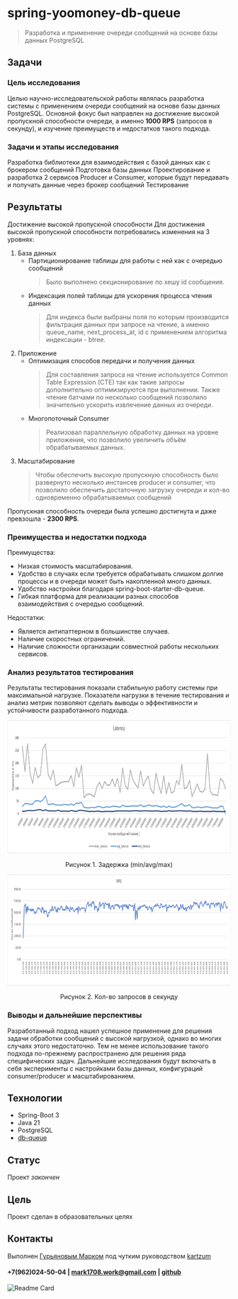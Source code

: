 # spring-yoomoney-db-queue
> Разработка и применение очереди сообщений на основе базы данных PostgreSQL

## Задачи
### Цель исследования
Целью научно-исследовательской работы являлась разработка системы с применением очереди сообщений на основе базы данных PostgreSQL. 
Основной фокус был направлен на достижение высокой пропускной способности очереди, а именно **1000 RPS** (запросов в секунду), 
и изучение преимуществ и недостатков такого подхода.

### Задачи и этапы исследования
Разработка библиотеки для взаимодействия с базой данных как с брокером сообщений
Подготовка базы данных
Проектирование и разработка 2 сервисов Producer и Consumer, 
которые будут передавать и получать данные через брокер сообщений
Тестирование

## Результаты
Достижение высокой пропускной способности
Для достижения высокой пропускной способности потребовались изменения на 3 уровнях:
1. База данных
    * Партиционирование таблицы для работы с ней как с очередью сообщений
        > Было выполнено секционирование по хешу id сообщения.
    * Индексация полей таблицы для ускорения процесса чтения данных
        > Для индекса были выбраны поля по которым производится фильтрация данных при запросе на чтение, а именно queue_name, next_process_at, id с применением алгоритма индексации - btree.
2. Приложение
   * Оптимизация способов передачи и получения данных
        > Для составления запроса на чтение используется Common Table Expression (CTE) так как такие запросы дополнительно оптимизируются при выполнении. Также чтение батчами по несколько сообщений позволило значительно ускорить извлечение данных из очереди.
   * Многопоточный Consumer
        > Реализовал параллельную обработку данных на уровне приложения, что позволило увеличить объём обрабатываемых данных.
3. Масштабирование
   >    Чтобы обеспечить высокую пропускную способность было развернуто несколько инстансев producer и consumer, что позволило обеспечить достаточную загрузку очереди и кол-во одновременно обрабатываемых сообщений

Пропускная способность очереди была успешно достигнута и даже превзошла - **2300 RPS**.
### Преимущества и недостатки подхода
Преимущества:
* Низкая стоимость масштабирования.
* Удобство в случаях если требуется обрабатывать слишком долгие процессы и в очереди может быть накопленной много данных.
* Удобство настройки благодаря spring-boot-starter-db-queue.
* Гибкая платформа для реализации разных способов взаимодействия с очередью сообщений.

Недостатки:
* Является антипаттерном в большинстве случаев.
* Наличие скоростных ограничений.
* Наличие сложности организации совместной работы нескольких сервисов.
### Анализ результатов тестирования
Результаты тестирования показали стабильную работу системы при максимальной нагрузке.
Показатели нагрузки в течение тестирования  и анализ метрик позволяют сделать выводы о эффективности и устойчивости разработанного подхода.

<p align="center">
  <img width="auto" height="300" src="assets/latency.png">
</p>
<p align="center">Рисунок 1. Задержка (min/avg/max)</p>

<p align="center">
  <img width="auto" height="250" src="assets/RPS.png">
</p>
<p align="center">Рисунок 2. Кол-во запросов в секунду</p>

### Выводы и дальнейшие перспективы
Разработанный подход нашел успешное применение для решения задачи обработки сообщений с высокой нагрузкой, однако во многих случаях этого недостаточно. Тем не менее использование такого подхода по-прежнему распространено для решения ряда специфических задач.
Дальнейшие исследования будут включать в себя эксперименты с настройками базы данных, конфигураций consumer/producer и масштабированием.

## Технологии
* Spring-Boot 3
* Java 21
* PostgreSQL
* [db-queue](https://github.com/db-queue/db-queue)

## Статус
Проект _закончен_

## Цель
Проект сделан в образовательных целях

## Контакты
Выполнен [Гурьяновым Марком](https://mark1708.github.io/) под чутким руководством [kartzum](https://github.com/kartzum)
#### +7(962)024-50-04 | mark1708.work@gmail.com | [github](http://github.com/Mark1708)

![Readme Card](https://github-readme-stats.vercel.app/api/pin/?username=Mark1708&repo=spring-yoomoney-db-queue&theme=chartreuse-dark&show_icons=true)

